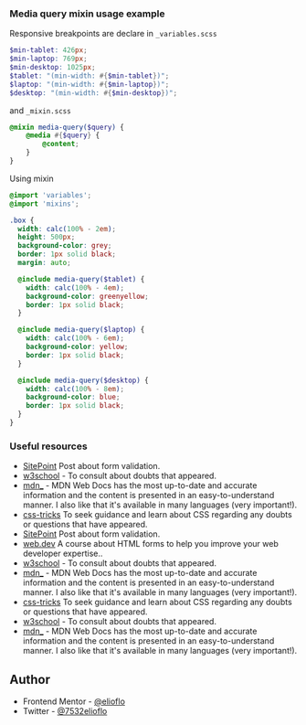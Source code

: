 ### Media query mixin usage example

Responsive breakpoints are declare in `_variables.scss`

```scss
$min-tablet: 426px;
$min-laptop: 769px;
$min-desktop: 1025px;
$tablet: "(min-width: #{$min-tablet})";
$laptop: "(min-width: #{$min-laptop})";
$desktop: "(min-width: #{$min-desktop})";
```

and `_mixin.scss`

```scss
@mixin media-query($query) {
    @media #{$query} {
        @content;
    }
}
```
Using mixin

```scss
@import 'variables';
@import 'mixins';

.box {
  width: calc(100% - 2em);
  height: 500px;
  background-color: grey;
  border: 1px solid black;
  margin: auto;

  @include media-query($tablet) {
    width: calc(100% - 4em);
    background-color: greenyellow;
    border: 1px solid black;
  }

  @include media-query($laptop) {
    width: calc(100% - 6em);
    background-color: yellow;
    border: 1px solid black;
  }

  @include media-query($desktop) {
    width: calc(100% - 8em);
    background-color: blue;
    border: 1px solid black;
  }
}
```

### Useful resources

- [SitePoint](https://www.sitepoint.com/html-forms-constraint-validation-complete-guide/) Post about form validation.
- [w3school](https://www.w3schools.com/) - To consult about doubts that appeared.
- [mdn_](https://developer.mozilla.org/en-US/) - MDN Web Docs has the most up-to-date and accurate information and the content is presented in an easy-to-understand manner. I also like that it's available in many languages (very important!).
- [css-tricks](https://css-tricks.com/) To seek guidance and learn about CSS regarding any doubts or questions that have appeared.
- [SitePoint](https://www.sitepoint.com/html-forms-constraint-validation-complete-guide/) Post about form validation.
- [web.dev](https://web.dev/learn/forms/) A course about HTML forms to help you improve your web developer expertise..
- [w3school](https://www.w3schools.com/) - To consult about doubts that appeared.
- [mdn_](https://developer.mozilla.org/en-US/) - MDN Web Docs has the most up-to-date and accurate information and the content is presented in an easy-to-understand manner. I also like that it's available in many languages (very important!).
- [css-tricks](https://css-tricks.com/) To seek guidance and learn about CSS regarding any doubts or questions that have appeared.
- [w3school](https://www.w3schools.com/) - To consult about doubts that appeared.
- [mdn_](https://developer.mozilla.org/en-US/) - MDN Web Docs has the most up-to-date and accurate information and the content is presented in an easy-to-understand manner. I also like that it's available in many languages (very important!).

## Author

- Frontend Mentor - [@elioflo](https://www.frontendmentor.io/profile/elioflo)
- Twitter - [@7532elioflo](https://twitter.com/7532elioflo)